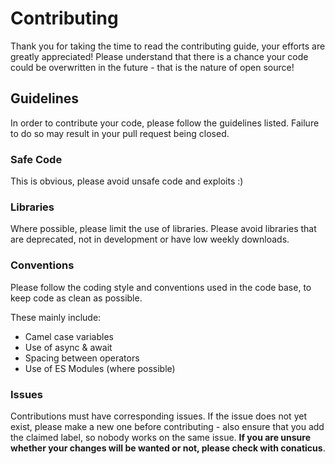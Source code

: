 # Contributing

Thank you for taking the time to read the contributing guide, your efforts are greatly appreciated! Please understand that there is a chance your code could be overwritten in the future - that is the nature of open source!

## Guidelines

In order to contribute your code, please follow the guidelines listed. Failure to do so may result in your pull request being closed.

### Safe Code

This is obvious, please avoid unsafe code and exploits :)

### Libraries

Where possible, please limit the use of libraries. Please avoid libraries that are deprecated, not in development or have low weekly downloads.

### Conventions

Please follow the coding style and conventions used in the code base, to keep code as clean as possible.

These mainly include:

-   Camel case variables
-   Use of async & await
-   Spacing between operators
-   Use of ES Modules (where possible)

### Issues

Contributions must have corresponding issues. If the issue does not yet exist, please make a new one before contributing - also ensure that you add the claimed label, so nobody works on the same issue. **If you are unsure whether your changes will be wanted or not, please check with conaticus**.
